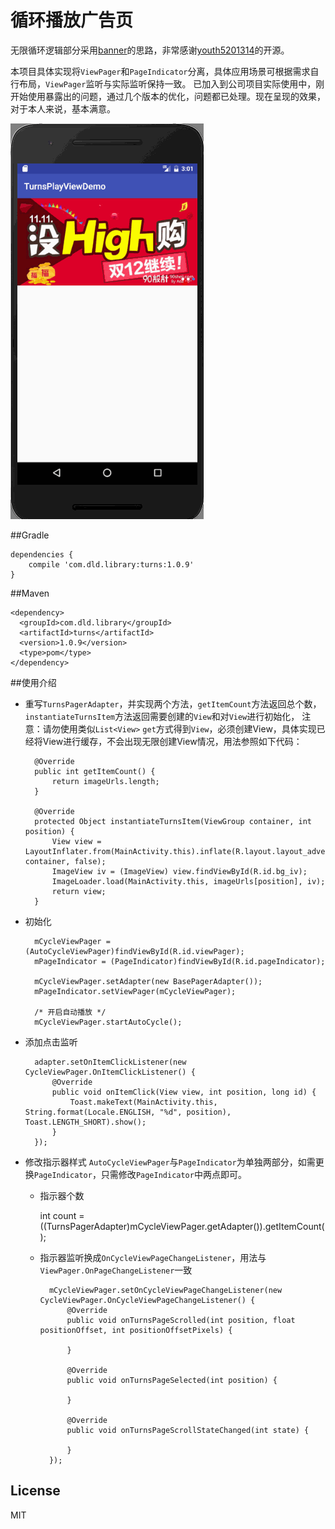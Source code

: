 # 循环播放广告页
无限循环逻辑部分采用[banner](https://github.com/youth5201314/banner)的思路，非常感谢[youth5201314](https://github.com/youth5201314)的开源。

本项目具体实现将`ViewPager`和`PageIndicator`分离，具体应用场景可根据需求自行布局，`ViewPager`监听与实际监听保持一致。
已加入到公司项目实际使用中，刚开始使用暴露出的问题，通过几个版本的优化，问题都已处理。现在呈现的效果，对于本人来说，基本满意。


![效果图](https://github.com/danledian/TurnsDemo/blob/master/demo/demo.gif)

##Gradle

    dependencies {
        compile 'com.dld.library:turns:1.0.9'
    }

##Maven

    <dependency>
      <groupId>com.dld.library</groupId>
      <artifactId>turns</artifactId>
      <version>1.0.9</version>
      <type>pom</type>
    </dependency>

##使用介绍
* 重写`TurnsPagerAdapter`，并实现两个方法，`getItemCount`方法返回总个数，`instantiateTurnsItem`方法返回需要创建的`View`和对`View`进行初始化，
注意：请勿使用类似`List<View>` `get`方式得到`View`，必须创建View，具体实现已经将View进行缓存，不会出现无限创建View情况，用法参照如下代码：

        @Override
        public int getItemCount() {
            return imageUrls.length;
        }

        @Override
        protected Object instantiateTurnsItem(ViewGroup container, int position) {
            View view = LayoutInflater.from(MainActivity.this).inflate(R.layout.layout_advert, container, false);
            ImageView iv = (ImageView) view.findViewById(R.id.bg_iv);
            ImageLoader.load(MainActivity.this, imageUrls[position], iv);
            return view;
        }

* 初始化
	
        mCycleViewPager = (AutoCycleViewPager)findViewById(R.id.viewPager);
        mPageIndicator = (PageIndicator)findViewById(R.id.pageIndicator);
		
        mCycleViewPager.setAdapter(new BasePagerAdapter());
        mPageIndicator.setViewPager(mCycleViewPager);
		
		/* 开启自动播放 */
      	mCycleViewPager.startAutoCycle();

* 添加点击监听

        adapter.setOnItemClickListener(new CycleViewPager.OnItemClickListener() {
            @Override
            public void onItemClick(View view, int position, long id) {
                Toast.makeText(MainActivity.this, String.format(Locale.ENGLISH, "%d", position), Toast.LENGTH_SHORT).show();
            }
        });

* 修改指示器样式
`AutoCycleViewPager`与`PageIndicator`为单独两部分，如需更换`PageIndicator`，只需修改`PageIndicator`中两点即可。

	* 指示器个数
	
        int count = ((TurnsPagerAdapter)mCycleViewPager.getAdapter()).getItemCount();
	* 指示器监听换成`OnCycleViewPageChangeListener`，用法与`ViewPager.OnPageChangeListener`一致
		
	        mCycleViewPager.setOnCycleViewPageChangeListener(new CycleViewPager.OnCycleViewPageChangeListener() {
	            @Override
	            public void onTurnsPageScrolled(int position, float positionOffset, int positionOffsetPixels) {
	                
	            }
	
	            @Override
	            public void onTurnsPageSelected(int position) {
	
	            }
	
	            @Override
	            public void onTurnsPageScrollStateChanged(int state) {
	
	            }
	        });

## License

MIT


